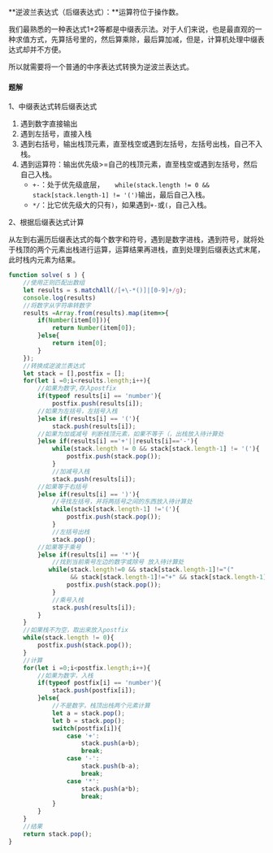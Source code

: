 **逆波兰表达式（后缀表达式）：**运算符位于操作数。

我们最熟悉的一种表达式1+2等都是中缀表示法。对于人们来说，也是最直观的一种求值方式，先算括号里的，然后算乘除，最后算加减，但是，计算机处理中缀表达式却并不方便。

所以就需要将一个普通的中序表达式转换为逆波兰表达式。

#### 题解

1、中缀表达式转后缀表达式

1. 遇到数字直接输出
2. 遇到左括号，直接入栈
3. 遇到右括号，输出栈顶元素，直至栈空或遇到左括号，左括号出栈，自己不入栈。
4. 遇到运算符：输出优先级>=自己的栈顶元素，直至栈空或遇到左括号，然后自己入栈。
   - `+-`：处于优先级底层，`   while(stack.length != 0 && stack[stack.length-1] != '(')`输出，最后自己入栈。
   - `*/`：比它优先级大的只有`)`，如果遇到`+-`或`(`，自己入栈。

2、根据后缀表达式计算

​	从左到右遍历后缀表达式的每个数字和符号，遇到是数字进栈，遇到符号，就将处于栈顶的两个元素出栈进行运算，运算结果再进栈，直到处理到后缀表达式末尾，此时栈内元素为结果。

```js
function solve( s ) {
    //使用正则匹配出数组
    let results = s.matchAll(/[+\-*()]|[0-9]+/g);
    console.log(results)
    //将数字从字符串转数字
    results =Array.from(results).map(item=>{
        if(Number(item[0])){
            return Number(item[0]);
        }else{
            return item[0];
        }
    });
    //转换成逆波兰表达式
    let stack = [],postfix = [];
    for(let i =0;i<results.length;i++){
        //如果为数字,存入postfix
        if(typeof results[i] == 'number'){
            postfix.push(results[i]);
        //如果为左括号，左括号入栈
        }else if(results[i] == '('){
            stack.push(results[i]);
        //如果为加或减号 判断栈顶元素，如果不等于（，出栈放入待计算处
        }else if(results[i] =='+'||results[i]=='-'){
            while(stack.length != 0 && stack[stack.length-1] != '('){
                postfix.push(stack.pop());
            }
            //加减号入栈
            stack.push(results[i]);
        //如果等于右括号
        }else if(results[i] == ')'){
            //寻找左括号，并将两括号之间的东西放入待计算处
            while(stack[stack.length-1] !='('){
                postfix.push(stack.pop());
            }
            //左括号出栈
            stack.pop();
        //如果等于乘号
        }else if(results[i] == '*'){
            //找到当前乘号左边的数字或除号 放入待计算处
           while(stack.length!=0 && stack[stack.length-1]!="("
                 && stack[stack.length-1]!="+" && stack[stack.length-1]!="-"){
                postfix.push(stack.pop());
            }
            //乘号入栈
            stack.push(results[i]);
        }
    }
    //如果栈不为空，取出来放入postfix
    while(stack.length != 0){
        postfix.push(stack.pop());
    }
    //计算
    for(let i =0;i<postfix.length;i++){
        //如果为数字，入栈
        if(typeof postfix[i] == 'number'){
            stack.push(postfix[i]);
        }else{
            //不是数字，栈顶出栈两个元素计算
            let a = stack.pop();
            let b = stack.pop();
            switch(postfix[i]){
                case '+':
                    stack.push(a+b);
                    break;
                case '-':
                    stack.push(b-a);
                    break;
                case '*':
                    stack.push(a*b);
                    break;
            }
        }
    }
    //结果
    return stack.pop();
}
```

